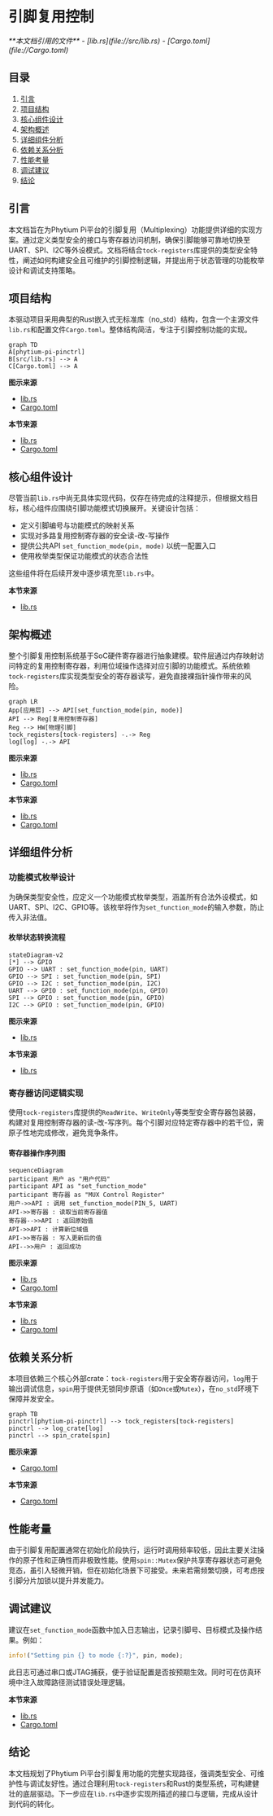 # 引脚复用控制

<cite>
**本文档引用的文件**  
- [lib.rs](file://src/lib.rs)
- [Cargo.toml](file://Cargo.toml)
</cite>

## 目录
1. [引言](#引言)  
2. [项目结构](#项目结构)  
3. [核心组件设计](#核心组件设计)  
4. [架构概述](#架构概述)  
5. [详细组件分析](#详细组件分析)  
6. [依赖关系分析](#依赖关系分析)  
7. [性能考量](#性能考量)  
8. [调试建议](#调试建议)  
9. [结论](#结论)

## 引言
本文档旨在为Phytium Pi平台的引脚复用（Multiplexing）功能提供详细的实现方案。通过定义类型安全的接口与寄存器访问机制，确保引脚能够可靠地切换至UART、SPI、I2C等外设模式。文档将结合`tock-registers`库提供的类型安全特性，阐述如何构建安全且可维护的引脚控制逻辑，并提出用于状态管理的功能枚举设计和调试支持策略。

## 项目结构
本驱动项目采用典型的Rust嵌入式无标准库（no_std）结构，包含一个主源文件`lib.rs`和配置文件`Cargo.toml`。整体结构简洁，专注于引脚控制功能的实现。

```mermaid
graph TD
A[phytium-pi-pinctrl]
B[src/lib.rs] --> A
C[Cargo.toml] --> A
```

**图示来源**  
- [lib.rs](file://src/lib.rs)
- [Cargo.toml](file://Cargo.toml)

**本节来源**  
- [lib.rs](file://src/lib.rs#L0-L3)
- [Cargo.toml](file://Cargo.toml#L1-L14)

## 核心组件设计
尽管当前`lib.rs`中尚无具体实现代码，仅存在待完成的注释提示，但根据文档目标，核心组件应围绕引脚功能模式切换展开。关键设计包括：
- 定义引脚编号与功能模式的映射关系
- 实现对多路复用控制寄存器的安全读-改-写操作
- 提供公共API `set_function_mode(pin, mode)` 以统一配置入口
- 使用枚举类型保证功能模式的状态合法性

这些组件将在后续开发中逐步填充至`lib.rs`中。

**本节来源**  
- [lib.rs](file://src/lib.rs#L0-L3)

## 架构概述
整个引脚复用控制系统基于SoC硬件寄存器进行抽象建模。软件层通过内存映射访问特定的复用控制寄存器，利用位域操作选择对应引脚的功能模式。系统依赖`tock-registers`库实现类型安全的寄存器读写，避免直接裸指针操作带来的风险。

```mermaid
graph LR
App[应用层] --> API[set_function_mode(pin, mode)]
API --> Reg[复用控制寄存器]
Reg --> HW[物理引脚]
tock_registers[tock-registers] -.-> Reg
log[log] -.-> API
```

**图示来源**  
- [lib.rs](file://src/lib.rs)
- [Cargo.toml](file://Cargo.toml#L12)

**本节来源**  
- [lib.rs](file://src/lib.rs)
- [Cargo.toml](file://Cargo.toml)

## 详细组件分析

### 功能模式枚举设计
为确保类型安全性，应定义一个功能模式枚举类型，涵盖所有合法外设模式，如UART、SPI、I2C、GPIO等。该枚举将作为`set_function_mode`的输入参数，防止传入非法值。

#### 枚举状态转换流程
```mermaid
stateDiagram-v2
[*] --> GPIO
GPIO --> UART : set_function_mode(pin, UART)
GPIO --> SPI : set_function_mode(pin, SPI)
GPIO --> I2C : set_function_mode(pin, I2C)
UART --> GPIO : set_function_mode(pin, GPIO)
SPI --> GPIO : set_function_mode(pin, GPIO)
I2C --> GPIO : set_function_mode(pin, GPIO)
```

**图示来源**  
- [lib.rs](file://src/lib.rs)

**本节来源**  
- [lib.rs](file://src/lib.rs)

### 寄存器访问逻辑实现
使用`tock-registers`库提供的`ReadWrite`、`WriteOnly`等类型安全寄存器包装器，构建对复用控制寄存器的读-改-写序列。每个引脚对应特定寄存器中的若干位，需原子性地完成修改，避免竞争条件。

#### 寄存器操作序列图
```mermaid
sequenceDiagram
participant 用户 as "用户代码"
participant API as "set_function_mode"
participant 寄存器 as "MUX Control Register"
用户->>API : 调用 set_function_mode(PIN_5, UART)
API->>寄存器 : 读取当前寄存器值
寄存器-->>API : 返回原始值
API->>API : 计算新位域值
API->>寄存器 : 写入更新后的值
API-->>用户 : 返回成功
```

**图示来源**  
- [lib.rs](file://src/lib.rs)
- [Cargo.toml](file://Cargo.toml#L12)

**本节来源**  
- [lib.rs](file://src/lib.rs)
- [Cargo.toml](file://Cargo.toml#L12)

## 依赖关系分析
本项目依赖三个核心外部crate：`tock-registers`用于安全寄存器访问，`log`用于输出调试信息，`spin`用于提供无锁同步原语（如`Once`或`Mutex`），在`no_std`环境下保障并发安全。

```mermaid
graph TB
pinctrl[phytium-pi-pinctrl] --> tock_registers[tock-registers]
pinctrl --> log_crate[log]
pinctrl --> spin_crate[spin]
```

**图示来源**  
- [Cargo.toml](file://Cargo.toml#L12-L14)

**本节来源**  
- [Cargo.toml](file://Cargo.toml#L12-L14)

## 性能考量
由于引脚复用配置通常在初始化阶段执行，运行时调用频率较低，因此主要关注操作的原子性和正确性而非极致性能。使用`spin::Mutex`保护共享寄存器状态可避免竞态，虽引入轻微开销，但在初始化场景下可接受。未来若需频繁切换，可考虑按引脚分片加锁以提升并发能力。

## 调试建议
建议在`set_function_mode`函数中加入日志输出，记录引脚号、目标模式及操作结果。例如：

```rust
info!("Setting pin {} to mode {:?}", pin, mode);
```

此日志可通过串口或JTAG捕获，便于验证配置是否按预期生效。同时可在仿真环境中注入故障路径测试错误处理逻辑。

**本节来源**  
- [lib.rs](file://src/lib.rs)
- [Cargo.toml](file://Cargo.toml#L13)

## 结论
本文档规划了Phytium Pi平台引脚复用功能的完整实现路径，强调类型安全、可维护性与调试友好性。通过合理利用`tock-registers`和Rust的类型系统，可构建健壮的底层驱动。下一步应在`lib.rs`中逐步实现所描述的接口与逻辑，完成从设计到代码的转化。